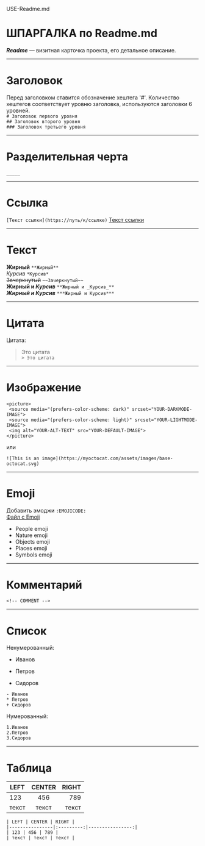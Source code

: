 USE-Readme.md

# ШПАРГАЛКА по Readme.md  

***Readme*** — визитная карточка проекта, его детальное описание.  
_____  
# Заголовок  
Перед заголовком ставится обозначение хештега '#'. Количество хештегов соответствует уровню заголовка, используются заголовки 6 уровней.  
`# Заголовок первого уровня`    
`## Заголовок второго уровня`   
`### Заголовок третьего уровня`   
_____  
# Разделительная черта    
`_____ `   
_____ 
# Ссылка 
`[Текст ссылки](https://путь/к/ссылке)` [Текст ссылки](https://путь/к/ссылке)  
_____
# Текст 
**Жирный**  `**Жирный**`     
*Курсив*   `*Курсив*`    
~~Зачеркнутый~~   `~~Зачеркнутый~~`      
**Жирный и _Курсив_**   `**Жирный и _Курсив_**`    
***Жирный и Курсив***   `***Жирный и Курсив***`  
_____
# Цитата  

Цитата:
> Это цитата   
`> Это цитата`

_____
# Изображение   
```
<picture>
 <source media="(prefers-color-scheme: dark)" srcset="YOUR-DARKMODE-IMAGE">    
 <source media="(prefers-color-scheme: light)" srcset="YOUR-LIGHTMODE-IMAGE">    
 <img alt="YOUR-ALT-TEXT" src="YOUR-DEFAULT-IMAGE">    
</picture>
``` 
или

```
![This is an image](https://myoctocat.com/assets/images/base-octocat.svg)  
```
_____
# Emoji
Добавить эмоджи `:EMOJICODE:`  
[Файл с Emoji](https://github.com/Dv-nn/USE-Readme.md/blob/main/emoji.md)
- People emoji  
- Nature emoji  
- Objects emoji  
- Places emoji  
- Symbols emoji  
_____  
# Комментарий
`<!-- COMMENT -->`
_____
# Список  
Ненумерованный:  
- Иванов  
* Петров  
+ Сидоров  
```
- Иванов  
* Петров  
+ Сидоров  
```
Нумерованный:    
```
1.Иванов  
2.Петров  
3.Сидоров  
```
_____
# Таблица   

| LEFT | CENTER | RIGHT |
|----------------|:---------:|----------------:|
| 123 | 456 | 789 |
| текст | текст | текст |  
  
  
```
| LEFT | CENTER | RIGHT |
|----------------|:---------:|----------------:|
| 123 | 456 | 789 |
| текст | текст | текст |


```







